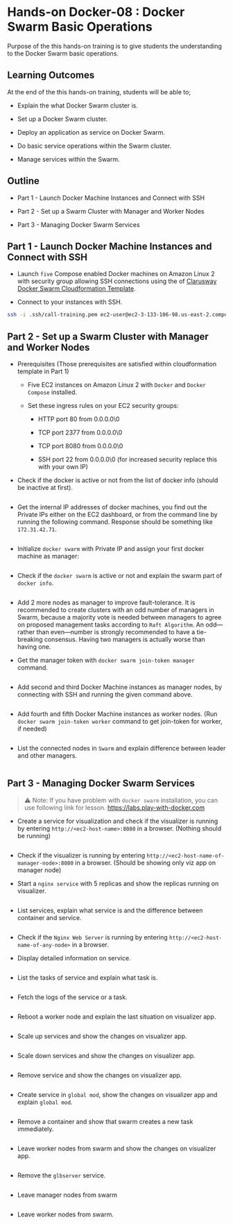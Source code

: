 # Hands-on Docker-08 : Docker Swarm Basic Operations

Purpose of the this hands-on training is to give students the understanding to the Docker Swarm basic operations.

## Learning Outcomes

At the end of the this hands-on training, students will be able to;

- Explain the what Docker Swarm cluster is.

- Set up a Docker Swarm cluster.

- Deploy an application as service on Docker Swarm.

- Do basic service operations within the Swarm cluster.

- Manage services within the Swarm.

## Outline

- Part 1 - Launch Docker Machine Instances and Connect with SSH

- Part 2 - Set up a Swarm Cluster with Manager and Worker Nodes

- Part 3 - Managing Docker Swarm Services

## Part 1 - Launch Docker Machine Instances and Connect with SSH

- Launch `five` Compose enabled Docker machines on Amazon Linux 2 with security group allowing SSH connections using the of [Clarusway Docker Swarm Cloudformation Template](./clarusway-docker-swarm-cfn-template.yml).

- Connect to your instances with SSH.

```bash
ssh -i .ssh/call-training.pem ec2-user@ec2-3-133-106-98.us-east-2.compute.amazonaws.com
```

## Part 2 - Set up a Swarm Cluster with Manager and Worker Nodes

- Prerequisites (Those prerequisites are satisfied within cloudformation template in Part 1)

  - Five EC2 instances on Amazon Linux 2 with `Docker` and `Docker Compose` installed.

  - Set these ingress rules on your EC2 security groups:

    - HTTP port 80 from 0.0.0.0\0

    - TCP port 2377 from 0.0.0.0\0

    - TCP port 8080 from 0.0.0.0\0

    - SSH port 22 from 0.0.0.0\0 (for increased security replace this with your own IP)

- Check if the docker is active or not from the list of docker info (should be inactive at first).

```bash

```

- Get the internal IP addresses of docker machines,  you find out the Private IPs either on the EC2 dashboard, or from the command line by running the following command. Response should be something like `172.31.42.71`.

```bash

```

- Initialize `docker swarm` with Private IP and assign your first docker machine as manager:

```bash

```

- Check if the `docker swarm` is active or not and explain the swarm part of `docker info`.

```bash

```

- Add 2 more nodes as manager to improve fault-tolerance. It is recommended to create clusters with an odd number of managers in Swarm, because a majority vote is needed between managers to agree on proposed management tasks according to `Raft Algorithm`. An odd—rather than even—number is strongly recommended to have a tie-breaking consensus. Having two managers is actually worse than having one.

- Get the manager token with `docker swarm join-token manager` command.

```bash

```

- Add second and third Docker Machine instances as manager nodes, by connecting with SSH and running the given command above.

```bash

```

- Add fourth and fifth Docker Machine instances as worker nodes. (Run `docker swarm join-token worker` command to get join-token for worker, if needed)

```bash

```

- List the connected nodes in `Swarm` and explain difference between leader and other managers.

```bash

```

## Part 3 - Managing Docker Swarm Services

> :warning: Note: If you have problem with `docker swarm` installation, you can use following link for lesson.
https://labs.play-with-docker.com

- Create a service for visualization and check if the visualizer is running by entering `http://<ec2-host-name>:8080` in a browser. (Nothing should be running)

```bash

```

- Check if the visualizer is running by entering `http://<ec2-host-name-of-manager-node>:8080` in a browser. (Should be showing only viz app on manager node)

- Start a `nginx service` with 5 replicas and show the replicas running on visualizer.

```bash

```

- List services, explain what service is and the difference between container and service.

```bash

```

- Check if the `Nginx Web Server` is running by entering `http://<ec2-host-name-of-any-node>` in a browser.

- Display detailed information on service.

```bash

```

- List the tasks of service and explain what task is.

```bash

```

- Fetch the logs of the service or a task.

```bash

```

- Reboot a worker node and explain the last situation on visualizer app.

```bash

```

- Scale up services and show the changes on visualizer app.

```bash

```

- Scale down services and show the changes on visualizer app.

```bash

```

- Remove service and show the changes on visualizer app.

```bash

```

- Create service in `global mod`, show the changes on visualizer app and explain `global mod`.

```bash

```

- Remove a container and show that swarm creates a new task immediately.

```bash

```

- Leave worker nodes from swarm and show the changes on visualizer app.

```bash

```

- Remove the `glbserver` service.

```bash

```

- Leave manager nodes from swarm

```bash

```

- Leave worker nodes from swarm.

```bash

```
